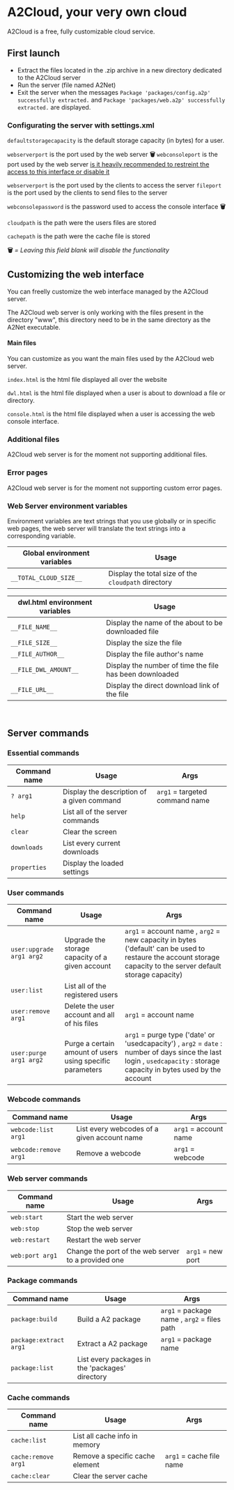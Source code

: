 # A2Cloud, your very own cloud

A2Cloud is a free, fully customizable cloud service.

## First launch
 - Extract the files located in the .zip archive in a new directory dedicated to the A2Cloud server
 - Run the server (file named A2Net)
 - Exit the server when the messages `Package 'packages/config.a2p' successfully extracted.` and `Package 'packages/web.a2p' successfully extracted.` are displayed.
 &nbsp;
 ### Configurating the server with settings.xml

`defaultstoragecapacity` is the default storage capacity (in bytes) for a user. 

`webserverport` is the port used by the web server **🗑**
`webconsoleport` is the port used by the web server <u>is it heavily recommended to restreint the access to this interface or disable it</u>

`webserverport` is the port used by the clients to access the server
`fileport` is the port used by the clients to send files to the server

`webconsolepassword` is the password used to access the console interface **🗑**

`cloudpath` is the path were the users files are stored

`cachepath` is the path were the cache file is stored

 **🗑** *= Leaving this field blank will disable the functionality*
&nbsp;
## Customizing the web interface
 You can freelly customize the web interface managed by the A2Cloud server.
 
 The A2Cloud web server is only working with the files present in the directory "www", this directory need to be in the same directory as the A2Net executable.

 #### Main files 
 You can customize as you want the main files used by the A2Cloud web server. 
  
`index.html` is the html file displayed all over the website

`dwl.html` is the html file displayed when a user is about to download a file or directory.

`console.html` is the html file displayed when a user is accessing the web console interface.

 ### Additional files 
 A2Cloud web server is for the moment not supporting additional files.
 
 ### Error pages
 A2Cloud web server is for the moment not supporting custom error pages.

### Web Server environment variables
Environment variables are text strings that you use globally or in specific web pages, the web server will translate the text strings into a corresponding variable.

|Global environment variables| Usage |
|--|--|
| `__TOTAL_CLOUD_SIZE__` | Display the total size of the `cloudpath`  directory|

|dwl.html environment variables| Usage |
|--|--|
| `__FILE_NAME__` | Display the name of the about to be downloaded file|
| `__FILE_SIZE__` | Display the size the file|
| `__FILE_AUTHOR__` | Display the file author's name|
| `__FILE_DWL_AMOUNT__` | Display the number of time the file has been downloaded|
| `__FILE_URL__` | Display the direct download link of the file|

&nbsp;
## Server commands

### Essential commands

|Command name| Usage | Args|
|--|--|--|
| `? arg1` | Display the description of a given command  | `arg1` = targeted command name
|`help` |List all of the server commands |
|`clear` |Clear the screen |
|`downloads` |List every current downloads |
|`properties` |Display the loaded settings |
### User commands
|Command name| Usage | Args |
|--|--|--|
| `user:upgrade arg1 arg2 ` | Upgrade the storage capacity of a given account  | `arg1` = account name , `arg2` = new capacity in bytes ('default' can be used to restaure the account storage capacity to the server default storage capacity)
|`user:list` |List all of the registered users |
|`user:remove arg1` |Delete the user account and all of his files | `arg1` = account name
|`user:purge arg1 arg2` |Purge a certain amount of users using specific parameters| `arg1` = purge type ('date' or 'usedcapacity') , `arg2` = `date` : number of days since the last login , `usedcapacity` : storage capacity in bytes used by the account

### Webcode commands
|Command name| Usage | Args |
|--|--|--|
|`webcode:list arg1` |List every webcodes of a given account name | `arg1` = account name
|`webcode:remove arg1` |Remove a webcode | `arg1` = webcode

### Web server commands
|Command name| Usage | Args |
|--|--|--|
|`web:start` |Start the web server
|`web:stop` |Stop the web server
|`web:restart` |Restart the web server
|`web:port arg1` |Change the port of the web server to a provided one | `arg1` = new port

### Package commands
|Command name| Usage | Args |
|--|--|--|
|`package:build` |Build a A2 package | `arg1` = package name , `arg2` = files path
|`package:extract arg1` |Extract a A2 package | `arg1` = package name
|`package:list` |List every packages in the 'packages' directory

### Cache commands
|Command name| Usage | Args |
|--|--|--|
|`cache:list` |List all cache info in memory 
|`cache:remove arg1` |Remove a specific cache element | `arg1` = cache file name
|`cache:clear` |Clear the server cache

&nbsp;
